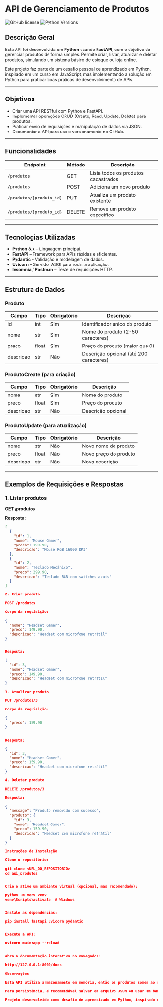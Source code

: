 # API de Gerenciamento de Produtos

![GitHub license](https://img.shields.io/github/license/joseamaury/API-python)
![Python Versions](https://img.shields.io/badge/python-3.x-blue)

## Descrição Geral
Esta API foi desenvolvida em **Python** usando **FastAPI**, com o objetivo de gerenciar produtos de forma simples. Permite criar, listar, atualizar e deletar produtos, simulando um sistema básico de estoque ou loja online.  

Este projeto faz parte de um desafio pessoal de aprendizado em Python, inspirado em um curso em JavaScript, mas implementando a solução em Python para praticar boas práticas de desenvolvimento de APIs.

---

## Objetivos
- Criar uma API RESTful com Python e FastAPI.  
- Implementar operações CRUD (Create, Read, Update, Delete) para produtos.  
- Praticar envio de requisições e manipulação de dados via JSON.  
- Documentar a API para uso e versionamento no GitHub.  

---

## Funcionalidades
| Endpoint | Método | Descrição |
|----------|--------|-----------|
| `/produtos` | GET | Lista todos os produtos cadastrados |
| `/produtos` | POST | Adiciona um novo produto |
| `/produtos/{produto_id}` | PUT | Atualiza um produto existente |
| `/produtos/{produto_id}` | DELETE | Remove um produto específico |

---

## Tecnologias Utilizadas
- **Python 3.x** – Linguagem principal.  
- **FastAPI** – Framework para APIs rápidas e eficientes.  
- **Pydantic** – Validação e modelagem de dados.  
- **Uvicorn** – Servidor ASGI para rodar a aplicação.  
- **Insomnia / Postman** – Teste de requisições HTTP.  

---

## Estrutura de Dados

### Produto
| Campo | Tipo | Obrigatório | Descrição |
|-------|------|------------|-----------|
| id | int | Sim | Identificador único do produto |
| nome | str | Sim | Nome do produto (2-50 caracteres) |
| preco | float | Sim | Preço do produto (maior que 0) |
| descricao | str | Não | Descrição opcional (até 200 caracteres) |

### ProdutoCreate (para criação)
| Campo | Tipo | Obrigatório | Descrição |
|-------|------|------------|-----------|
| nome | str | Sim | Nome do produto |
| preco | float | Sim | Preço do produto |
| descricao | str | Não | Descrição opcional |

### ProdutoUpdate (para atualização)
| Campo | Tipo | Obrigatório | Descrição |
|-------|------|------------|-----------|
| nome | str | Não | Novo nome do produto |
| preco | float | Não | Novo preço do produto |
| descricao | str | Não | Nova descrição |

---

## Exemplos de Requisições e Respostas

### 1. Listar produtos
**GET /produtos**

**Resposta:**
```json
[
  {
    "id": 1,
    "nome": "Mouse Gamer",
    "preco": 199.90,
    "descricao": "Mouse RGB 16000 DPI"
  },
  {
    "id": 2,
    "nome": "Teclado Mecânico",
    "preco": 299.90,
    "descricao": "Teclado RGB com switches azuis"
  }
]

2. Criar produto

POST /produtos

Corpo da requisição:

{
  "nome": "Headset Gamer",
  "preco": 149.90,
  "descricao": "Headset com microfone retrátil"
}


Resposta:

{
  "id": 3,
  "nome": "Headset Gamer",
  "preco": 149.90,
  "descricao": "Headset com microfone retrátil"
}

3. Atualizar produto

PUT /produtos/3

Corpo da requisição:

{
  "preco": 159.90
}


Resposta:

{
  "id": 3,
  "nome": "Headset Gamer",
  "preco": 159.90,
  "descricao": "Headset com microfone retrátil"
}

4. Deletar produto

DELETE /produtos/3

Resposta:

{
  "message": "Produto removido com sucesso",
  "produto": {
    "id": 3,
    "nome": "Headset Gamer",
    "preco": 159.90,
    "descricao": "Headset com microfone retrátil"
  }
}

Instruções de Instalação

Clone o repositório:

git clone <URL_DO_REPOSITORIO>
cd api_produtos


Crie e ative um ambiente virtual (opcional, mas recomendado):

python -m venv venv
venv\Scripts\activate  # Windows


Instale as dependências:

pip install fastapi uvicorn pydantic


Execute a API:

uvicorn main:app --reload


Abra a documentação interativa no navegador:

http://127.0.0.1:8000/docs

Observações

Esta API utiliza armazenamento em memória, então os produtos somem ao reiniciar o servidor.

Para persistência, é recomendável salvar em arquivo JSON ou usar um banco de dados.

Projeto desenvolvido como desafio de aprendizado em Python, inspirado em um curso de JavaScript.
